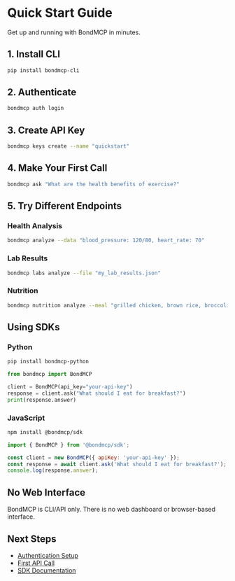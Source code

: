 # Quick Start Guide

Get up and running with BondMCP in minutes.

## 1. Install CLI

```bash
pip install bondmcp-cli
```

## 2. Authenticate

```bash
bondmcp auth login
```

## 3. Create API Key

```bash
bondmcp keys create --name "quickstart"
```

## 4. Make Your First Call

```bash
bondmcp ask "What are the health benefits of exercise?"
```

## 5. Try Different Endpoints

### Health Analysis
```bash
bondmcp analyze --data "blood_pressure: 120/80, heart_rate: 70"
```

### Lab Results
```bash
bondmcp labs analyze --file "my_lab_results.json"
```

### Nutrition
```bash
bondmcp nutrition analyze --meal "grilled chicken, brown rice, broccoli"
```

## Using SDKs

### Python
```bash
pip install bondmcp-python
```

```python
from bondmcp import BondMCP

client = BondMCP(api_key="your-api-key")
response = client.ask("What should I eat for breakfast?")
print(response.answer)
```

### JavaScript
```bash
npm install @bondmcp/sdk
```

```javascript
import { BondMCP } from '@bondmcp/sdk';

const client = new BondMCP({ apiKey: 'your-api-key' });
const response = await client.ask('What should I eat for breakfast?');
console.log(response.answer);
```

## No Web Interface

BondMCP is CLI/API only. There is no web dashboard or browser-based interface.

## Next Steps

- [Authentication Setup](authentication.md)
- [First API Call](first-api-call.md)
- [SDK Documentation](../sdks/README.md)
